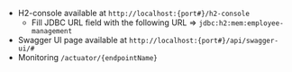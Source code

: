 - H2-console available at `http://localhost:{port#}/h2-console`
  - Fill JDBC URL field with the following URL => `jdbc:h2:mem:employee-management`
- Swagger UI page available at `http://localhost:{port#}/api/swagger-ui/#`
- Monitoring `/actuator/{endpointName}`
